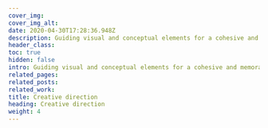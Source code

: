 ```yaml
---
cover_img: 
cover_img_alt:
date: 2020-04-30T17:28:36.948Z
description: Guiding visual and conceptual elements for a cohesive and memorable brand identity, ensuring consistency for lasting impressions.
header_class: 
toc: true
hidden: false
intro: Guiding visual and conceptual elements for a cohesive and memorable brand identity, ensuring consistency for lasting impressions.
related_pages:
related_posts:
related_work:
title: Creative direction
heading: Creative direction
weight: 4
---
```

